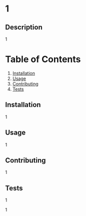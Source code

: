 # 1
  ## Description
  1

  # Table of Contents
  1. [Installation](#installation)
  2. [Usage](#usage)
  3. [Contributing](#contributing)
  4. [Tests](#tests)

  ## Installation
  1

  ## Usage
  1

  ## Contributing
  1

  ## Tests
  1

  
  

  

  
  1
